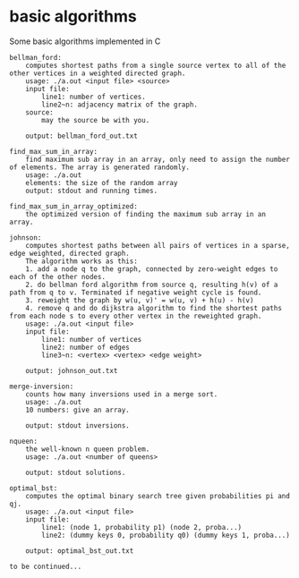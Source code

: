# basic algorithms
Some basic algorithms implemented in C

    bellman_ford:
        computes shortest paths from a single source vertex to all of the other vertices in a weighted directed graph.
        usage: ./a.out <input file> <source>
        input file:
            line1: number of vertices.
            line2~n: adjacency matrix of the graph.
        source:
            may the source be with you.

        output: bellman_ford_out.txt

    find_max_sum_in_array:
        find maximum sub array in an array, only need to assign the number of elements. The array is generated randomly.
        usage: ./a.out
        elements: the size of the random array
        output: stdout and running times.

    find_max_sum_in_array_optimized:
        the optimized version of finding the maximum sub array in an array.

    johnson:
        computes shortest paths between all pairs of vertices in a sparse, edge weighted, directed graph.
        The algorithm works as this:
        1. add a node q to the graph, connected by zero-weight edges to each of the other nodes.
        2. do bellman ford algorithm from source q, resulting h(v) of a path from q to v. Terminated if negative weight cycle is found.
        3. reweight the graph by w(u, v)' = w(u, v) + h(u) - h(v)
        4. remove q and do dijkstra algorithm to find the shortest paths from each node s to every other vertex in the reweighted graph.
        usage: ./a.out <input file>
        input file:
            line1: number of vertices
            line2: number of edges
            line3~n: <vertex> <vertex> <edge weight>

        output: johnson_out.txt

    merge-inversion:
        counts how many inversions used in a merge sort.
        usage: ./a.out
        10 numbers: give an array.

        output: stdout inversions.

    nqueen:
        the well-known n queen problem.
        usage: ./a.out <number of queens>

        output: stdout solutions.

    optimal_bst:
        computes the optimal binary search tree given probabilities pi and qj.
        usage: ./a.out <input file>
        input file:
            line1: (node 1, probability p1) (node 2, proba...)
            line2: (dummy keys 0, probability q0) (dummy keys 1, proba...)

        output: optimal_bst_out.txt

    to be continued...
